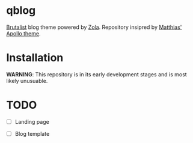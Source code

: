 # qblog

[Brutalist](https://en.wikipedia.org/wiki/Brutalist_architecture) blog theme powered by [Zola](https://getzola.org). Repository insipred by [Matthias' Apollo theme](https://github.com/not-matthias/apollo).

# Installation

**WARNING**: This repository is in its early development stages and is most likely unusuable.

# TODO
- [ ] Landing page
- [ ] Blog template


